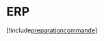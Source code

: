 # ERP

[!include[preparationcommande](erp.preparationcommande.autogen.md)]








































































































































